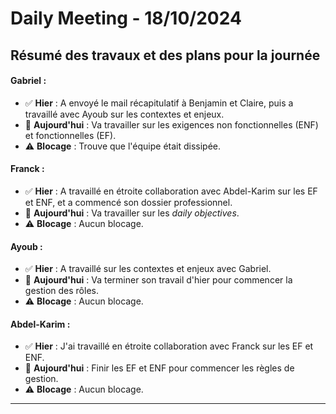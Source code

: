 # Daily Meeting - 18/10/2024

## Résumé des travaux et des plans pour la journée

#### Gabriel :
- ✅ **Hier** : A envoyé le mail récapitulatif à Benjamin et Claire, puis a travaillé avec Ayoub sur les contextes et enjeux.  
- 📝 **Aujourd'hui** : Va travailler sur les exigences non fonctionnelles (ENF) et fonctionnelles (EF).  
- ⚠️ **Blocage** : Trouve que l'équipe était dissipée.

#### Franck :
- ✅ **Hier** : A travaillé en étroite collaboration avec Abdel-Karim sur les EF et ENF, et a commencé son dossier professionnel.  
- 📝 **Aujourd'hui** : Va travailler sur les *daily objectives*.  
- ⚠️ **Blocage** : Aucun blocage.

#### Ayoub :
- ✅ **Hier** : A travaillé sur les contextes et enjeux avec Gabriel.  
- 📝 **Aujourd'hui** : Va terminer son travail d'hier pour commencer la gestion des rôles.  
- ⚠️ **Blocage** : Aucun blocage.

#### Abdel-Karim :
- ✅ **Hier** : J'ai travaillé en étroite collaboration avec Franck sur les EF et ENF.  
- 📝 **Aujourd'hui** : Finir les EF et ENF pour commencer les règles de gestion.  
- ⚠️ **Blocage** : Aucun blocage.

---
